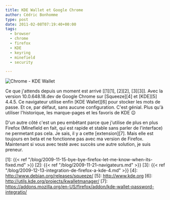 ```yaml
---
title: KDE Wallet et Google Chrome
author: Cédric Bonhomme
type: post
date: 2011-02-08T07:19:40+00:00
tags:
  - browser
  - chrome
  - firefox
  - KDE
  - keyring
  - minefield
  - security

---
```

![Chrome - KDE Wallet](/images/blog/2011/02/chrome-KDEWallet.png)

Ce que j'attends depuis un moment est arrivé [[1][1], [2][2], [3][3]].
Avec la version 10.0.648.18.dev de Google Chrome sur [Squeeze][4] et
[KDE][5] 4.4.5.
Ce navigateur utilise enfin [KDE Wallet][6] pour stocker les mots de passe.
Et ce, par défaut, sans aucune configuration. C'est génial.
Plus qu'à utiliser l'historique, les marque-pages et les favoris de KDE 😉

D'un autre côté c'est un peu embêtant parce que j'utilise de plus en plus
Firefox (Minefield en fait, qui est rapide et stable sans parler de l'interface)
ne permetant pas cela. Je sais, il y a cette [extension][7]. Mais elle est
toujours en beta et ne fonctionne pas avec ma version de Firefox.
Maintenant si vous avec testé avec succès une autre solution, je suis preneur.

 [1]: {{< ref "/blog/2009-11-15-bye-bye-firefox-let-me-know-when-its-fixed.md" >}}
 [2]: {{< ref "/blog/2009-11-21-navigateurs.md" >}}
 [3]: {{< ref "/blog/2009-12-13-integration-de-firefox-a-kde-4.md" >}}
 [4]: http://www.debian.org/releases/squeeze/
 [5]: http://www.kde.org
 [6]: http://utils.kde.org/projects/kwalletmanager/
 [7]: https://addons.mozilla.org/en-US/firefox/addon/kde-wallet-password-integratio/
